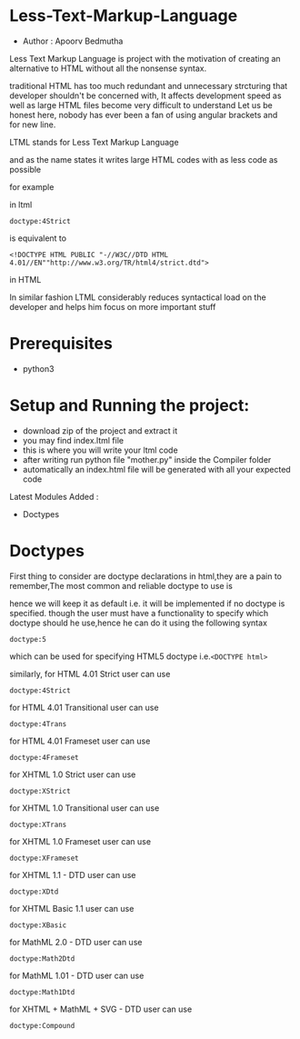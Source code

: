 # Less-Text-Markup-Language
* Author : Apoorv Bedmutha

Less Text Markup Language is project with the motivation of creating an alternative to HTML without all the nonsense syntax.

traditional HTML has too much redundant and unnecessary strcturing that developer shouldn't be concerned with,
It affects development speed as well as large HTML files become very difficult to understand
Let us be honest here, nobody has ever been a fan of using  angular brackets and <br /> for new line.

LTML stands for Less Text Markup Language

and as the name states it writes large HTML codes with as less code as possible

for example

in ltml
```
doctype:4Strict
```

is equivalent to 

```
<!DOCTYPE HTML PUBLIC "-//W3C//DTD HTML 4.01//EN""http://www.w3.org/TR/html4/strict.dtd">
```
in HTML

In similar fashion LTML considerably reduces syntactical load on the developer and helps him focus on more important stuff

# Prerequisites
- python3

# Setup and Running the project:
- download zip of the project and extract it
- you may find index.ltml file
- this is where you will write your ltml code
- after writing run python file "mother.py" inside the Compiler folder
- automatically an index.html file will be generated with all your expected code

Latest Modules Added :
- Doctypes

# Doctypes

First thing to consider are doctype declarations in html,they are a pain to remember,The most common and reliable doctype to use is 

<!DOCTYPE html>

hence we will keep it as default i.e. it will be implemented if no doctype is specified.
though the user must have a functionality to specify which doctype should he use,hence he can do it using the following syntax
```
doctype:5 
```
which can be used for specifying HTML5 doctype i.e.`<DOCTYPE html>`

similarly,
for HTML 4.01 Strict user can use 
```
doctype:4Strict
```
for HTML 4.01 Transitional user can use 
```
doctype:4Trans
```
for HTML 4.01 Frameset user can use 
```
doctype:4Frameset
```
for XHTML 1.0 Strict user can use 
```
doctype:XStrict
```
for XHTML 1.0 Transitional user can use 
```
doctype:XTrans
```
for XHTML 1.0 Frameset user can use 
```
doctype:XFrameset
```
for XHTML 1.1 - DTD user can use 
```
doctype:XDtd
```
for XHTML Basic 1.1 user can use 
```
doctype:XBasic
```

for MathML 2.0 - DTD user can use 
```
doctype:Math2Dtd
```
for MathML 1.01 - DTD user can use 
```
doctype:Math1Dtd
```
for XHTML + MathML + SVG - DTD user can use 
```
doctype:Compound
```
